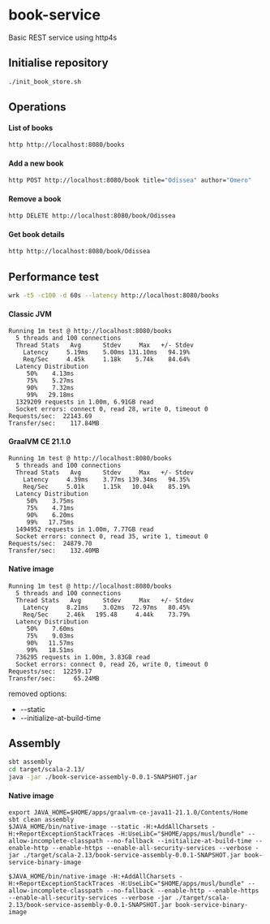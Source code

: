 # book-service

Basic REST service using http4s

## Initialise repository

```sh
./init_book_store.sh
```

## Operations

#### List of books

```sh
http http://localhost:8080/books
```

#### Add a new book

```sh
http POST http://localhost:8080/book title="Odissea" author="Omero"
```

#### Remove a book

```sh
http DELETE http://localhost:8080/book/Odissea
```

#### Get book details

```sh
http http://localhost:8080/book/Odissea
```

## Performance test

```sh
wrk -t5 -c100 -d 60s --latency http://localhost:8080/books
```

#### Classic JVM

```
Running 1m test @ http://localhost:8080/books
  5 threads and 100 connections
  Thread Stats   Avg      Stdev     Max   +/- Stdev
    Latency     5.19ms    5.00ms 131.10ms   94.19%
    Req/Sec     4.45k     1.18k    5.74k    84.64%
  Latency Distribution
     50%    4.13ms
     75%    5.27ms
     90%    7.32ms
     99%   29.18ms
  1329209 requests in 1.00m, 6.91GB read
  Socket errors: connect 0, read 28, write 0, timeout 0
Requests/sec:  22143.69
Transfer/sec:    117.84MB
```

#### GraalVM CE 21.1.0

```
Running 1m test @ http://localhost:8080/books
  5 threads and 100 connections
  Thread Stats   Avg      Stdev     Max   +/- Stdev
    Latency     4.39ms    3.77ms 139.34ms   94.35%
    Req/Sec     5.01k     1.15k   10.04k    85.19%
  Latency Distribution
     50%    3.75ms
     75%    4.71ms
     90%    6.20ms
     99%   17.75ms
  1494952 requests in 1.00m, 7.77GB read
  Socket errors: connect 0, read 35, write 1, timeout 0
Requests/sec:  24879.70
Transfer/sec:    132.40MB
```

#### Native image

```
Running 1m test @ http://localhost:8080/books
  5 threads and 100 connections
  Thread Stats   Avg      Stdev     Max   +/- Stdev
    Latency     8.21ms    3.02ms  72.97ms   80.45%
    Req/Sec     2.46k   195.48     4.44k    73.79%
  Latency Distribution
     50%    7.60ms
     75%    9.03ms
     90%   11.57ms
     99%   18.51ms
  736295 requests in 1.00m, 3.83GB read
  Socket errors: connect 0, read 26, write 0, timeout 0
Requests/sec:  12259.17
Transfer/sec:     65.24MB
```

removed options:

* --static
* --initialize-at-build-time

## Assembly

```sh
sbt assembly
cd target/scala-2.13/
java -jar ./book-service-assembly-0.0.1-SNAPSHOT.jar
```

#### Native image

```
export JAVA_HOME=$HOME/apps/graalvm-ce-java11-21.1.0/Contents/Home
sbt clean assembly
$JAVA_HOME/bin/native-image --static -H:+AddAllCharsets -H:+ReportExceptionStackTraces -H:UseLibC="$HOME/apps/musl/bundle" --allow-incomplete-classpath --no-fallback --initialize-at-build-time --enable-http --enable-https --enable-all-security-services --verbose -jar ./target/scala-2.13/book-service-assembly-0.0.1-SNAPSHOT.jar book-service-binary-image

$JAVA_HOME/bin/native-image -H:+AddAllCharsets -H:+ReportExceptionStackTraces -H:UseLibC="$HOME/apps/musl/bundle" --allow-incomplete-classpath --no-fallback --enable-http --enable-https --enable-all-security-services --verbose -jar ./target/scala-2.13/book-service-assembly-0.0.1-SNAPSHOT.jar book-service-binary-image
```
